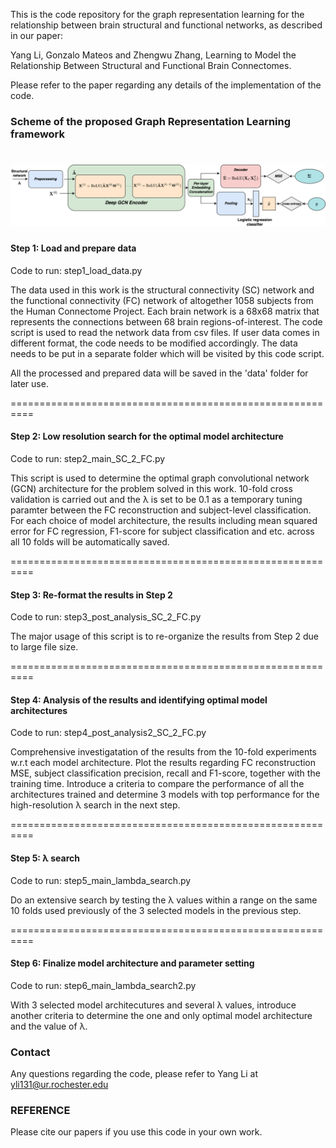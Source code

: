 This is the code repository for the graph representation learning for the relationship between brain structural and functional networks, as described in our paper:

Yang Li, Gonzalo Mateos and Zhengwu Zhang, Learning to Model the Relationship Between Structural and Functional Brain Connectomes. 

Please refer to the paper regarding any details of the implementation of the code.

### Scheme of the proposed Graph Representation Learning framework

![Alt text](https://github.com/yli131/brainGRL/blob/a30079007b4fecebc438f7959bf0e25a5d73e66f/scheme3.png)
==========================================================

#### Step 1: Load and prepare data

Code to run: step1_load_data.py

The data used in this work is the structural connectivity (SC) network and the functional connectivity (FC) network of altogether 1058 subjects from the Human Connectome Project. Each brain network is a 68x68 matrix that represents the connections between 68 brain regions-of-interest. The code script is used to read the network data from csv files. If user data comes in different format, the code needs to be modified accordingly. The data needs to be put in a separate folder which will be visited by this code script.

All the processed and prepared data will be saved in the 'data' folder for later use.

==========================================================

#### Step 2: Low resolution search for the optimal model architecture

Code to run: step2_main_SC_2_FC.py

This script is used to determine the optimal graph convolutional network (GCN) architecture for the problem solved in this work. 10-fold cross validation is carried out and the λ is set to be 0.1 as a temporary tuning paramter between the FC reconstruction and subject-level classification. For each choice of model architecture, the results including mean squared error for FC regression, F1-score for subject classification and etc. across all 10 folds will be automatically saved.

==========================================================

#### Step 3: Re-format the results in Step 2

Code to run: step3_post_analysis_SC_2_FC.py

The major usage of this script is to re-organize the results from Step 2 due to large file size.

==========================================================

#### Step 4: Analysis of the results and identifying optimal model architectures

Code to run: step4_post_analysis2_SC_2_FC.py

Comprehensive investigatation of the results from the 10-fold experiments w.r.t each model architecture. Plot the results regarding FC reconstruction MSE, subject classification precision, recall and F1-score, together with the training time. Introduce a criteria to compare the performance of all the architectures trained and determine 3 models with top performance for the high-resolution λ search in the next step.

==========================================================

#### Step 5: λ search

Code to run: step5_main_lambda_search.py

Do an extensive search by testing the λ values within a range on the same 10 folds used previously of the 3 selected models in the previous step.

==========================================================

#### Step 6: Finalize model architecture and parameter setting

Code to run: step6_main_lambda_search2.py

With 3 selected model architecutures and several λ values, introduce another criteria to determine the one and only optimal model architecture and the value of λ.

### Contact

Any questions regarding the code, please refer to Yang Li at yli131@ur.rochester.edu

### REFERENCE

Please cite our papers if you use this code in your own work.
